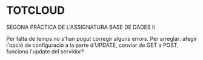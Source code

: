 # TOTCLOUD
SEGONA PRÀCTICA DE L'ASSIGNATURA BASE DE DADES II

Per falta de temps no s'han pogut corregir alguns errors.
Per arreglar: afegir l'opció de configuració a la parte d'UPDATE, canviar de GET a POST, funciona l'update del servidor?
